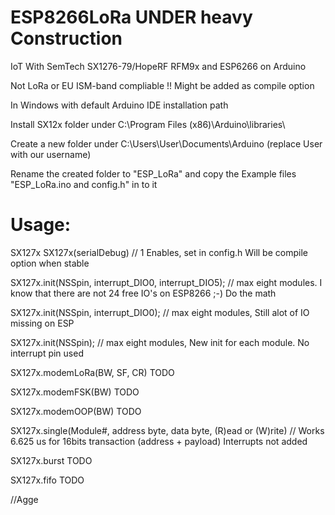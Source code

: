 # ESP8266LoRa UNDER heavy Construction
IoT With SemTech SX1276-79/HopeRF RFM9x and ESP6266 on Arduino


Not LoRa or EU ISM-band compliable !! Might be added as compile option

In Windows with default Arduino IDE installation path

Install SX12x folder under C:\Program Files (x86)\Arduino\libraries\

Create a new folder under C:\Users\User\Documents\Arduino (replace User with our username)

Rename the created folder to "ESP_LoRa" and copy the Example files "ESP_LoRa.ino and config.h" in to it

# Usage:

SX127x SX127x(serialDebug) // 1 Enables, set in config.h  Will be compile option when stable

SX127x.init(NSSpin, interrupt_DIO0, interrupt_DIO5); // max eight modules. 
I know that there are not 24 free IO's on ESP8266 ;-) Do the math

SX127x.init(NSSpin, interrupt_DIO0); // max eight modules, Still alot of IO missing on ESP 

SX127x.init(NSSpin); // max eight modules, New init for each module. No interrupt pin used

SX127x.modemLoRa(BW, SF, CR) TODO 

SX127x.modemFSK(BW) TODO 

SX127x.modemOOP(BW) TODO 

SX127x.single(Module#, address byte, data byte, (R)ead or (W)rite) // Works 6.625 us for 16bits transaction (address + payload) Interrupts not added

SX127x.burst TODO

SX127x.fifo TODO

//Agge
